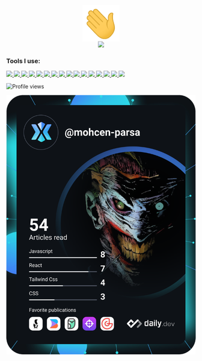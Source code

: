 <p align="center">
<img width="100px" src="wave.gif" align="center" alt="Mohcen Parsa" /> <br/>
<img  src="https://readme-components.vercel.app/api?component=text&text=IM%20MOHCEN%20PARSA&fill=15d8fe-gradient%2862deg%2C%20%238EC5FC%200%25%2C%20%23E0C3FC%20100%25%29%3B%0A"> 
</p>

### Tools I use:

<p align="left">  
 <a href="https://github.com/kazim-kayhan">
 <img  src="https://readme-components.vercel.app/api?component=logo&fill=black&logo=Next.js&svgfill=15d8fe">  
</a>
<a href="https://github.com/kazim-kayhan">
 <img  src="https://readme-components.vercel.app/api?component=logo&fill=black&logo=react&animation=spin&svgfill=15d8fe">  
</a>
 <a href="https://github.com/kazim-kayhan">
 <img  src="https://readme-components.vercel.app/api?component=logo&fill=black&logo=redux&animation=spin&svgfill=15d8fe">  
</a>
    <a href="https://github.com/kazim-kayhan">
 <img  src="https://readme-components.vercel.app/api?component=logo&fill=black&logo=strapi&svgfill=659b60">
</a>
   <a href="https://github.com/kazim-kayhan">
 <img  src="https://readme-components.vercel.app/api?component=logo&fill=black&logo=node.js&svgfill=659b60">
</a>
     <a href="https://github.com/kazim-kayhan">
<img  src="https://readme-components.vercel.app/api?component=logo&fill=black&logo=mongodb&svgfill=2d79c7">
 </a>
    <a href="https://github.com/kazim-kayhan">
<img  src="https://readme-components.vercel.app/api?component=logo&fill=black&logo=typescript&svgfill=2d79c7">
 </a>
<a href="https://github.com/kazim-kayhan">
<img  src="https://readme-components.vercel.app/api?component=logo&fill=black&logo=javascript&svgfill=f6df1c">
</a>
<a href="https://github.com/kazim-kayhan">
<img  src="https://readme-components.vercel.app/api?component=logo&fill=black&logo=tailwindcss&svgfill=df5c43">  
</a>
 <a href="https://github.com/kazim-kayhan">
<img  src="https://readme-components.vercel.app/api?component=logo&fill=black&logo=sass&svgfill=cd6799">
</a>
 <a href="https://github.com/kazim-kayhan">
 <img  src="https://readme-components.vercel.app/api?component=logo&fill=black&logo=bootstrap&svgfill=659b60">
</a>
<a href="https://github.com/kazim-kayhan">
<img  src="https://readme-components.vercel.app/api?component=logo&fill=black&logo=css3&svgfill=cd6799">
</a>
 <a href="https://github.com/kazim-kayhan">
<img  src="https://readme-components.vercel.app/api?component=logo&fill=black&logo=html5&svgfill=cd6799">
</a>
<a href="https://github.com/kazim-kayhan">
<img  src="https://readme-components.vercel.app/api?component=logo&fill=black&logo=git">
</a>
<a href="https://github.com/kazim-kayhan">
<img  src="https://readme-components.vercel.app/api?component=logo&fill=black&logo=github">
</a>
</a>
  <a href="https://github.com/kazim-kayhan">
<img  src="https://readme-components.vercel.app/api?component=logo&fill=black&logo=webpack&svgfill=8ed5fa&animation=spin">
</a>
</p>

![Profile views](https://gpvc.arturio.dev/mohcen-parsa)

<!-- ![Codewars Badge](https://www.codewars.com/users/kazim-kayhan/badges/small) -->

<a href="https://app.daily.dev/mohcen-parsa" align="center"><img src="https://github.com/mohcenparsa/mohcenparsa/blob/main/devcard.svg" alt="Mohcen Parsa's Dev Card"/></a>

